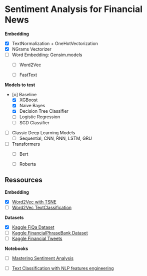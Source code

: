 # Sentiment Analysis for Financial News


**Embedding**

- [X] TextNormalization + OneHotVectorization
- [X] NGrams Vectorizer
- [ ] Word Embedding: Gensim.models
    - [ ] Word2Vec
    - [ ] FastText


**Models to test**

- [o] Baseline
    - [X] XGBoost
    - [X] Naive Bayes
    - [X] Decision Tree Classifier
    - [ ] Logistic Regression
    - [ ] SGD Classifier
- [ ] Classic Deep Learning Models
    - [ ] Sequential, CNN, RNN, LSTM, GRU
- [ ] Transformers
    - [ ] Bert
    - [ ] Roberta


## Ressources

**Embedding**

- [X] [Word2Vec with TSNE](https://medium.com/swlh/word-embedding-word2vec-with-genism-nltk-and-t-sne-visualization-43eae8ab3e2e)
- [ ] [Word2Vec TextClassification](https://ethen8181.github.io/machine-learning/keras/text_classification/word2vec_text_classification.html)

**Datasets**

- [X] [Kaggle FiQa Dataset](https://www.kaggle.com/datasets/sbhatti/financial-sentiment-analysis)
- [ ] [Kaggle FinancialPhraseBank Dataset](https://www.kaggle.com/datasets/ankurzing/sentiment-analysis-for-financial-news)
- [ ] [Kaggle Financial Tweets](https://www.kaggle.com/datasets/vivekrathi055/sentiment-analysis-on-financial-tweets)

**Notebooks**

- [ ] [Mastering Sentiment Analysis](https://www.kaggle.com/code/magedmahmoud/mastering-sentiment-analysis)
- [ ] [Text Classification with NLP features engineering](https://towardsdatascience.com/text-classification-with-nlp-tf-idf-vs-word2vec-vs-bert-41ff868d1794)



